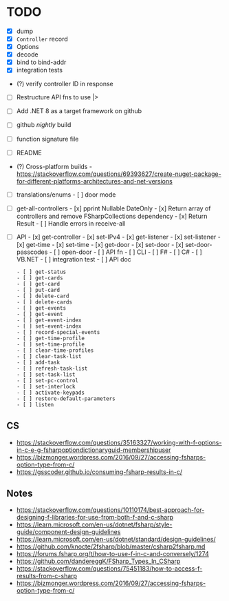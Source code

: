 # TODO

- [x] dump
- [x] `Controller` record
- [x] Options
- [x] decode
- [x] bind to bind-addr
- [x] integration tests
- (?) verify controller ID in response
- [ ] Restructure API fns to use |>

- [ ] Add .NET 8 as a target framework on github
- [ ] github _nightly_ build
- [ ] function signature file
- [ ] README
- (?) Cross-platform builds
      - https://stackoverflow.com/questions/69393627/create-nuget-package-for-different-platforms-architectures-and-net-versions

- [ ] translations/enums
      - [ ] door mode

- [ ] get-all-controllers
      - [x] pprint Nullable DateOnly
      - [x] Return array of controllers and remove FSharpCollections dependency
      - [x] Return Result
      - [ ] Handle errors in receive-all

- [ ] API
      - [x] get-controller
      - [x] set-IPv4
      - [x] get-listener
      - [x] set-listener
      - [x] get-time
      - [x] set-time
      - [x] get-door
      - [x] set-door
      - [x] set-door-passcodes
      - [ ] open-door
            - [ ] API fn
            - [ ] CLI
                  - [ ] F#
                  - [ ] C#
                  - [ ] VB.NET
            - [ ] integration test
            - [ ] API doc
      
      - [ ] get-status
      - [ ] get-cards
      - [ ] get-card
      - [ ] put-card
      - [ ] delete-card
      - [ ] delete-cards
      - [ ] get-events
      - [ ] get-event
      - [ ] get-event-index
      - [ ] set-event-index
      - [ ] record-special-events
      - [ ] get-time-profile
      - [ ] set-time-profile
      - [ ] clear-time-profiles
      - [ ] clear-task-list
      - [ ] add-task
      - [ ] refresh-task-list
      - [ ] set-task-list
      - [ ] set-pc-control
      - [ ] set-interlock
      - [ ] activate-keypads
      - [ ] restore-default-parameters
      - [ ] listen

## CS
- https://stackoverflow.com/questions/35163327/working-with-f-options-in-c-e-g-fsharpoptiondictionaryguid-membershipuser
- https://bizmonger.wordpress.com/2016/09/27/accessing-fsharps-option-type-from-c/
- https://gsscoder.github.io/consuming-fsharp-results-in-c/

## Notes
- https://stackoverflow.com/questions/10110174/best-approach-for-designing-f-libraries-for-use-from-both-f-and-c-sharp
- https://learn.microsoft.com/en-us/dotnet/fsharp/style-guide/component-design-guidelines
- https://learn.microsoft.com/en-us/dotnet/standard/design-guidelines/
- https://github.com/knocte/2fsharp/blob/master/csharp2fsharp.md
- https://forums.fsharp.org/t/how-to-use-f-in-c-and-conversely/1274
- https://github.com/dandereggK/FSharp_Types_In_CSharp
- https://stackoverflow.com/questions/75451183/how-to-access-f-results-from-c-sharp
- https://bizmonger.wordpress.com/2016/09/27/accessing-fsharps-option-type-from-c/

